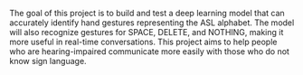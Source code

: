 The goal of this project is to build and test a deep learning model that can accurately identify
hand gestures representing the ASL alphabet. The model will also recognize gestures for
SPACE, DELETE, and NOTHING, making it more useful in real-time conversations. This
project aims to help people who are hearing-impaired communicate more easily with those
who do not know sign language.
